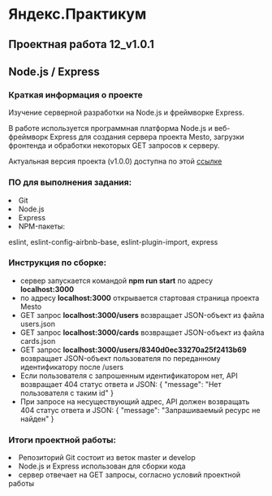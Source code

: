 # Яндекс.Практикум

  

## Проектная работа 12_v1.0.1

## Node.js / Express

  

### Краткая информация о проекте

Изучение серверной разработки на Node.js и фреймворке Express.

  
  

В работе используется программная платформа Node.js и веб-фреймворк  Express для создания сервера проекта Mesto, загрузки фронтенда и обработки некоторых GET запросов к серверу.

  
  

Актуальная версия проекта (v1.0.0) доступна по этой [ссылке](https://github.com/Lsnsky/Yandex.Praktikum_Project_12_Node.js.git)

###  ПО для выполнения задания:
<li>
Git
<li>
Node.js
<li>
Express
<li>
NPM-пакеты:

eslint, eslint-config-airbnb-base, eslint-plugin-import, express



### Инструкция по сборке:
- сервер запускается командой **npm run start** по адресу **localhost:3000**
- по адресу **localhost:3000** открывается стартовая страница проекта Mesto
- GET запрос **localhost:3000/users** возвращает JSON-объект из файла users.json
- GET запрос **localhost:3000/cards** возвращает JSON-объект из файла cards.json
- GET запрос **localhost:3000/users/8340d0ec33270a25f2413b69** возвращает JSON-объект пользователя по переданному идентификатору после /users 
- Если пользователя с запрошенным идентификатором нет, API возвращает 404 статус ответа и JSON:  { "message": "Нет пользователя с таким id" } 
-  При запросе на несуществующий адрес, API должен возвращать 404 статус ответа и JSON: { "message": "Запрашиваемый ресурс не найден" }


### Итоги проектной работы:
 
<li>
Репозиторий Git состоит из веток master и develop
<li>
Node.js и Express использован для сборки кода
<li>
сервер отвечает на GET запросы, согласно условий проектной работы

